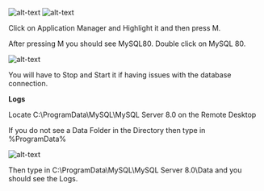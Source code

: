![alt-text](https://i.gyazo.com/9798117e399911d6759f82c8d273604d.png?raw=true)
![alt-text](https://i.gyazo.com/9d9f5676f6dedeb95d76172212cdba67.png?raw=true)

Click on Application Manager and Highlight it and then press M.

After pressing M you should see MySQL80. Double click on MySQL 80.

![alt-text](https://i.gyazo.com/27cb2c38f0877459581c5ac0a041e8bf.png?raw=true)

You will have to Stop and Start it if having issues with the database connection.


**Logs**

Locate C:\ProgramData\MySQL\MySQL Server 8.0 on the Remote Desktop

If you do not see a Data Folder in the Directory then type in %ProgramData%

![alt-text](https://i.gyazo.com/3d4dcaac2c04877cf32bc364df3963ed.png?raw=true)

Then type in C:\ProgramData\MySQL\MySQL Server 8.0\Data and you should see the Logs.
